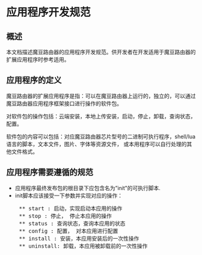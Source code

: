 # 应用程序开发规范

## 概述
本文档描述魔豆路由器的应用程序开发规范。供开发者在开发适用于魔豆路由器的扩展应用程序时参考适用。

## 应用程序的定义
魔豆路由器的扩展应用程序是指：可以在魔豆路由器上运行的，独立的，可以通过魔豆路由器应用程序框架接口进行操作的软件包。

对软件包的操作包括：云端安装，本地上传安装，启动，停止，卸载，查询状态，配置。

软件包的内容可以包括：对应魔豆路由器芯片型号的二进制可执行程序，shell/lua语言的脚本，文本文件，图片、字体等资源文件，
或本用程序可以自行处理的其他文件格式。

## 应用程序需要遵循的规范

* 应用程序最终发布包的根目录下应包含名为”init"的可执行脚本.
* init脚本应该接受一下参数并实现对应的操作：
<pre>
    ** start : 启动，实现启动本应用的操作
    ** stop : 停止， 停止本应用的操作
    ** status : 查询状态，查询本应用的状态
    ** config : 配置， 对本应用进行配置
    ** install : 安装，本应用安装后的一次性操作
    ** uninstall: 卸载，本应用被卸载前的一次性操作
</pre>
